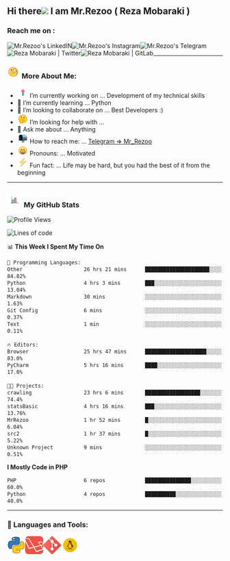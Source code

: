 ## Hi there<img src="https://media.giphy.com/media/hvRJCLFzcasrR4ia7z/giphy.gif" width="25px"> I am Mr.Rezoo ( Reza Mobaraki )

### Reach me on : 

<a href="https://www.linkedin.com/in/reza-mobaraki/">
  <img align="left" alt="Mr.Rezoo's LinkedIN" src="https://img.shields.io/badge/LinkedIn-0077B5?style=for-the-badge&logo=linkedin&logoColor=white" />
</a>
<a href="https://www.instagram.com/mr.rezoo/">
  <img align="left" alt="Mr.Rezoo's Instagram" src="https://img.shields.io/badge/Instagram-E4405F?style=for-the-badge&logo=instagram&logoColor=white" />
</a>
<a href="https://t.me/MR_Rezoo">
  <img align="left" alt="Mr.Rezoo's Telegram" src="https://img.shields.io/badge/Telegram-2CA5E0?style=for-the-badge&logo=telegram&logoColor=white" />
</a>
<a href="https://twitter.com/Mr_Rezoo">
  <img align="left" alt="Reza Mobaraki | Twitter" src="https://img.shields.io/badge/Twitter-1DA1F2?style=for-the-badge&logo=twitter&logoColor=white" />
</a>
<a href="https://gitlab.com/Mr.Rezoo">
  <img align="left" alt="Reza Mobaraki | GitLab" src="https://img.shields.io/badge/GitLab-330F63?style=for-the-badge&logo=gitlab&logoColor=white" />
</a>

<br/>

---

### <img src="assets/images/emoji/face-with-monocle.gif" width="30px">  More About Me:

- <img src="assets/images/emoji/Dart_WIN-1.gif-1.gif" width="25px"> I’m currently working on ... Development of my technical skills
- 🌱 I’m currently learning ... Python
- 👯 I’m looking to collaborate on ... Best Developers :)
- <img src="assets/images/emoji/thinking-face-1.gif" width="25px"> I’m looking for help with ... 
- 💬 Ask me about ... Anything
- <img src="assets/images/emoji/open-mailbox-with-raised-flag.gif" width="25px"> How to reach me: ... [Telegram => Mr_Rezoo](https://t.me/MR_Rezoo)
- <img src="assets/images/emoji/grinning-face-with-smiling-eyes.gif" width="25px"> Pronouns: ... Motivated
- <img src="assets/images/emoji/High-Voltage.gif" width="25px"> Fun fact: ... Life may be hard, but you had the best of it from the beginning

---





[comment]: <> (<p align="center">)

[comment]: <> (<img src="https://github-readme-stats.vercel.app/api?username=MrRezoo&show_icons=true&theme=default" alt="MrRezoo" />)

### <img src="assets/images/logo/business-graph.gif" width="35px">  My GitHub Stats

<!--START_SECTION:waka-->
![Profile Views](http://img.shields.io/badge/Profile%20Views-236-blue)

![Lines of code](https://img.shields.io/badge/From%20Hello%20World%20I%27ve%20Written-466569%20lines%20of%20code-blue)

📊 **This Week I Spent My Time On** 

```text
💬 Programming Languages: 
Other                    26 hrs 21 mins      █████████████████████░░░░   84.82% 
Python                   4 hrs 3 mins        ███░░░░░░░░░░░░░░░░░░░░░░   13.04% 
Markdown                 30 mins             ░░░░░░░░░░░░░░░░░░░░░░░░░   1.63% 
Git Config               6 mins              ░░░░░░░░░░░░░░░░░░░░░░░░░   0.37% 
Text                     1 min               ░░░░░░░░░░░░░░░░░░░░░░░░░   0.11%

🔥 Editors: 
Browser                  25 hrs 47 mins      ████████████████████░░░░░   83.0% 
PyCharm                  5 hrs 16 mins       ████░░░░░░░░░░░░░░░░░░░░░   17.0%

🐱‍💻 Projects: 
crawling                 23 hrs 6 mins       ██████████████████░░░░░░░   74.4% 
statsBasic               4 hrs 16 mins       ███░░░░░░░░░░░░░░░░░░░░░░   13.76% 
MrRezoo                  1 hr 52 mins        █░░░░░░░░░░░░░░░░░░░░░░░░   6.04% 
src2                     1 hr 37 mins        █░░░░░░░░░░░░░░░░░░░░░░░░   5.22% 
Unknown Project          9 mins              ░░░░░░░░░░░░░░░░░░░░░░░░░   0.51%

```

**I Mostly Code in PHP** 

```text
PHP                      6 repos             ███████████████░░░░░░░░░░   60.0% 
Python                   4 repos             ██████████░░░░░░░░░░░░░░░   40.0%

```



<!--END_SECTION:waka-->

---
  
### 🔨 Languages and Tools:
<p align="center">
<a href="https://www.python.org" target="_blank"><img align="left" alt="Python" height ="42px" src="assets/images/logo/iconfinder_267_Python_4518857.png"></a>
<a href="https://www.laravel.com" target="_blank"><img align="left" alt="Laravel" height ="42px" src="assets/images/logo/laravel-logo-pngrepo-com.png"></a>
<a href="https://git-scm.com" target="_blank"><img align="left" alt="Git" height ="42px" src="assets/images/logo/iconfinder_social_media_social_media_logo_git_2993773.png"></a>
<a href="https://www.linux.org" target="_blank"><img align="left" alt="Linux" height ="42px" src="assets/images/logo/iconfinder_linux-server-system-platform-os-computer-penguin_652577.png"></a>

